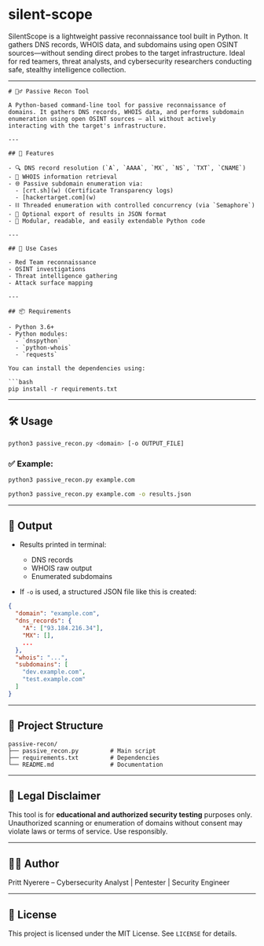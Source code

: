 # silent-scope
SilentScope is a lightweight passive reconnaissance tool built in Python. It gathers DNS records, WHOIS data, and subdomains using open OSINT sources—without sending direct probes to the target infrastructure. Ideal for red teamers, threat analysts, and cybersecurity researchers conducting safe, stealthy intelligence collection.

---

```
# 🕵️‍♂️ Passive Recon Tool

A Python-based command-line tool for passive reconnaissance of domains. It gathers DNS records, WHOIS data, and performs subdomain enumeration using open OSINT sources — all without actively interacting with the target's infrastructure.

---

## 🚀 Features

- 🔍 DNS record resolution (`A`, `AAAA`, `MX`, `NS`, `TXT`, `CNAME`)
- 📜 WHOIS information retrieval
- 🌐 Passive subdomain enumeration via:
  - [crt.sh](w) (Certificate Transparency logs)
  - [hackertarget.com](w)
- ⛓️ Threaded enumeration with controlled concurrency (via `Semaphore`)
- 💾 Optional export of results in JSON format
- 🧩 Modular, readable, and easily extendable Python code

---

## 🧠 Use Cases

- Red Team reconnaissance
- OSINT investigations
- Threat intelligence gathering
- Attack surface mapping

---

## 📦 Requirements

- Python 3.6+
- Python modules:
  - `dnspython`
  - `python-whois`
  - `requests`

You can install the dependencies using:

```bash
pip install -r requirements.txt
```

---

## 🛠️ Usage

```bash
python3 passive_recon.py <domain> [-o OUTPUT_FILE]
```

### ✅ Example:

```bash
python3 passive_recon.py example.com
```

```bash
python3 passive_recon.py example.com -o results.json
```

---

## 📂 Output

- Results printed in terminal:
  - DNS records
  - WHOIS raw output
  - Enumerated subdomains

- If `-o` is used, a structured JSON file like this is created:

```json
{
  "domain": "example.com",
  "dns_records": {
    "A": ["93.184.216.34"],
    "MX": [],
    ...
  },
  "whois": "...",
  "subdomains": [
    "dev.example.com",
    "test.example.com"
  ]
}
```

---

## 📁 Project Structure

```
passive-recon/
├── passive_recon.py         # Main script
├── requirements.txt         # Dependencies
└── README.md                # Documentation
```

---

## 🔐 Legal Disclaimer

This tool is for **educational and authorized security testing** purposes only. Unauthorized scanning or enumeration of domains without consent may violate laws or terms of service. Use responsibly.

---

## 👨‍💻 Author

Pritt Nyerere – Cybersecurity Analyst | Pentester | Security Engineer

---

## 📜 License

This project is licensed under the MIT License. See `LICENSE` for details.
```
